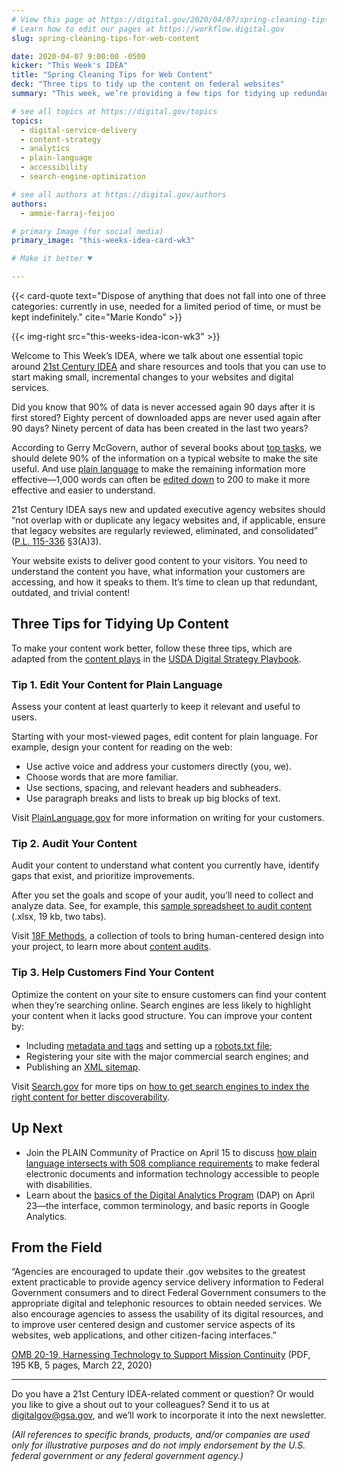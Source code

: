 ```yaml
---
# View this page at https://digital.gov/2020/04/07/spring-cleaning-tips-for-web-content
# Learn how to edit our pages at https://workflow.digital.gov
slug: spring-cleaning-tips-for-web-content

date: 2020-04-07 9:00:00 -0500
kicker: "This Week's IDEA"
title: "Spring Cleaning Tips for Web Content"
deck: "Three tips to tidy up the content on federal websites"
summary: "This week, we’re providing a few tips for tidying up redundant, outdated, and trivial content."

# see all topics at https://digital.gov/topics
topics:
  - digital-service-delivery
  - content-strategy
  - analytics
  - plain-language
  - accessibility
  - search-engine-optimization

# see all authors at https://digital.gov/authors
authors:
  - ammie-farraj-feijoo

# primary Image (for social media)
primary_image: "this-weeks-idea-card-wk3"

# Make it better ♥

---
```


{{< card-quote text="Dispose of anything that does not fall into one of three categories: currently in use, needed for a limited period of time, or must be kept indefinitely." cite="Marie Kondo" >}}

{{< img-right src="this-weeks-idea-icon-wk3" >}}

Welcome to This Week’s IDEA, where we talk about one essential topic around [21st Century IDEA](https://digital.gov/resources/21st-century-integrated-digital-experience-act/) and share resources and tools that you can use to start making small, incremental changes to your websites and digital services.

Did you know that 90% of data is never accessed again 90 days after it is first stored? Eighty percent of downloaded apps are never used again after 90 days? Ninety percent of data has been created in the last two years?

According to Gerry McGovern, author of several books about [top tasks](https://digital.gov/event/2018/04/11/a-deep-dive-into-top-tasks-with-gerry-mcgovern/), we should delete 90% of the information on a typical website to make the site useful. And use [plain language](https://www.plainlanguage.gov/) to make the remaining information more effective—1,000 words can often be [edited down](https://www.plainlanguage.gov/examples/before-and-after/) to 200 to make it more effective and easier to understand.

21st Century IDEA says new and updated executive agency websites should “not overlap with or duplicate any legacy websites and, if applicable, ensure that legacy websites are regularly reviewed, eliminated, and consolidated” ([P.L. 115-336](https://www.congress.gov/bill/115th-congress/house-bill/5759/text) §3(A)3).

Your website exists to deliver good content to your visitors. You need to understand the content you have, what information your customers are accessing, and how it speaks to them. It’s time to clean up that redundant, outdated, and trivial content!

## Three Tips for Tidying Up Content

To make your content work better, follow these three tips, which are adapted from the [content plays](https://www.usda.gov/digital-strategy/content/plays) in the [USDA Digital Strategy Playbook](https://www.usda.gov/digital-strategy).

### Tip 1. Edit Your Content for Plain Language

Assess your content at least quarterly to keep it relevant and useful to users.

Starting with your most-viewed pages, edit content for plain language. For example, design your content for reading on the web:

- Use active voice and address your customers directly (you, we).
- Choose words that are more familiar.
- Use sections, spacing, and relevant headers and subheaders.
- Use paragraph breaks and lists to break up big blocks of text.

Visit [PlainLanguage.gov](https://www.plainlanguage.gov/) for more information on writing for your customers.

### Tip 2. Audit Your Content

Audit your content to understand what content you currently have, identify gaps that exist, and prioritize improvements.

After you set the goals and scope of your audit, you’ll need to collect and analyze data. See, for example, this [sample spreadsheet to audit content](https://www.usda.gov/sites/default/files/documents/content-audit-template.xlsx) (.xlsx, 19 kb, two tabs).

Visit [18F Methods](https://methods.18f.gov/), a collection of tools to bring human-centered design into your project, to learn more about [content audits](https://methods.18f.gov/decide/content-audit/).

### Tip 3. Help Customers Find Your Content

Optimize the content on your site to ensure customers can find your content when they’re searching online. Search engines are less likely to highlight your content when it lacks good structure. You can improve your content by:

- Including [metadata and tags](https://search.gov/manual/metadata.html) and setting up a [robots.txt file](https://search.gov/manual/robotstxt.html);
- Registering your site with the major commercial search engines; and
- Publishing an [XML sitemap](https://search.gov/manual/sitemaps.html).

Visit [Search.gov](https://www.search.gov/) for more tips on [how to get search engines to index the right content for better discoverability](https://www.search.gov/manual/how-search-engines-index-content-better-discoverability.html).

## Up Next

- Join the PLAIN Community of Practice on April 15 to discuss [how plain language intersects with 508 compliance requirements](https://digital.gov/event/2020/04/15/accessibility-intersection-between-plain-language-508/) to make federal electronic documents and information technology accessible to people with disabilities.
- Learn about the [basics of the Digital Analytics Program](https://digital.gov/event/2020/04/23/dap-learning-series-an-introduction-basics/) (DAP) on April 23—the interface, common terminology, and basic reports in Google Analytics.

## From the Field

“Agencies are encouraged to update their .gov websites to the greatest extent practicable to provide agency service delivery information to Federal Government consumers and to direct Federal Government consumers to the appropriate digital and telephonic resources to obtain needed services. We also encourage agencies to assess the usability of its digital resources, and to improve user centered design and customer service aspects of its websites, web applications, and other citizen-facing interfaces.”

[OMB 20-19, Harnessing Technology to Support Mission Continuity](https://www.whitehouse.gov/wp-content/uploads/2020/03/M-20-19.pdf) (PDF, 195 KB, 5 pages, March 22, 2020)

***

Do you have a 21st Century IDEA-related comment or question? Or would you like to give a shout out to your colleagues? Send it to us at [digitalgov@gsa.gov](mailto:digitalgov@gsa.gov), and we’ll work to incorporate it into the next newsletter.

_(All references to specific brands, products, and/or companies are used only for illustrative purposes and do not imply endorsement by the U.S. federal government or any federal government agency.)_
